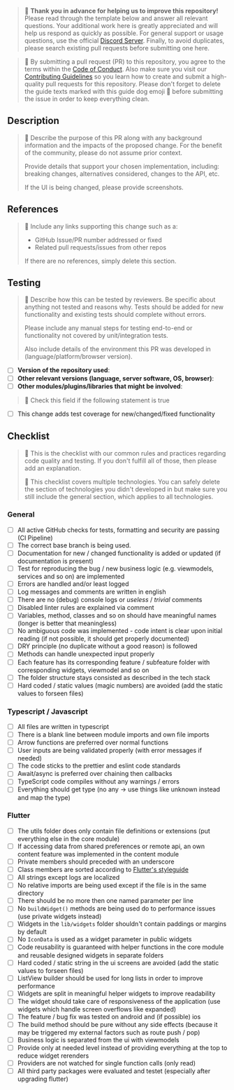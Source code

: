 > 🦮 **Thank you in advance for helping us to improve this repository!** Please read through the template below and answer all relevant questions. Your additional work here is greatly appreciated and will help us respond as quickly as possible. For general support or usage questions, use the official [Discord Server](https://discord.gg/NpxrDGYDwV). Finally, to avoid duplicates, please search existing pull requests before submitting one here.

> 🦮 By submitting a pull request (PR) to this repository, you agree to the terms within the [Code of Conduct](../CODE_OF_CONDUCT.md). Also make sure you visit our [Contributing Guidelines](../CONTRIBUTING.md) so you learn how to create and submit a high-quality pull requests for this repository. Please don't forget to delete the guide texts marked with this guide dog emoji 🦮  before submitting the issue in order to keep everything clean.

## Description

> 🦮 Describe the purpose of this PR along with any background information and the impacts of the proposed change. For the benefit of the community, please do not assume prior context.
>
> Provide details that support your chosen implementation, including: breaking changes, alternatives considered, changes to the API, etc.
>
> If the UI is being changed, please provide screenshots.

## References

> 🦮 Include any links supporting this change such as a:
> - GitHub Issue/PR number addressed or fixed
> - Related pull requests/issues from other repos
> 
> If there are no references, simply delete this section.

## Testing

> 🦮 Describe how this can be tested by reviewers. Be specific about anything not tested and reasons why. Tests should be added for new functionality and existing tests should complete without errors.
> 
> Please include any manual steps for testing end-to-end or functionality not covered by unit/integration tests.
> 
> Also include details of the environment this PR was developed in (language/platform/browser version).
- [ ] **Version of the repository used**:
- [ ] **Other relevant versions (language, server software, OS, browser)**:
- [ ] **Other modules/plugins/libraries that might be involved**:

> 🦮 Check this field if the following statement is true

- [ ] This change adds test coverage for new/changed/fixed functionality

## Checklist

> 🦮 This is the checklist with our common rules and practices regarding code quality and testing. If you don't fulfill all of those, then please add an explanation.
> 
> 🦮 This checklist covers multiple technologies. You can safely delete the section of technologies you didn't developed in but make sure you still include the general section, which applies to all technologies.

### General

- [ ] All active GitHub checks for tests, formatting and security are passing (CI Pipeline)
- [ ] The correct base branch is being used.
- [ ] Documentation for new / changed functionality is added or updated (if documentation is present)
- [ ] Test for reproducing the bug / new business logic (e.g. viewmodels, services and so on) are implemented
- [ ] Errors are handled and/or least logged
- [ ] Log messages and comments are written in english
- [ ] There are no (debug) console logs or _useless_ / _trivial_ comments
- [ ] Disabled linter rules are explained via comment
- [ ] Variables, method, classes and so on should have meaningful names (longer is better that meaningless)
- [ ] No ambiguous code was implemented - code intent is clear upon initial reading (if not possible, it should get properly documented)
- [ ] DRY principle (no duplicate without a good reason) is followed
- [ ] Methods can handle unexpected input properly
- [ ] Each feature has its corresponding feature / subfeature folder with corresponding widgets, viewmodel and so on
- [ ] The folder structure stays consisted as described in the tech stack
- [ ] Hard coded / static values (magic numbers) are avoided (add the static values to forseen files)

### Typescript / Javascript

- [ ] All files are written in typescript
- [ ] There is a blank line between module imports and own file imports
- [ ] Arrow functions are preferred over normal functions
- [ ] User inputs are being validated properly (with error messages if needed)
- [ ] The code sticks to the prettier and eslint code standards
- [ ] Await/async is preferred over chaining then callbacks
- [ ] TypeScript code compiles without any warnings / errors
- [ ] Everything should get type (no any -> use things like unknown instead and map the type)

### Flutter

- [ ] The utils folder does only contain file definitions or extensions (put everything else in the core module)
- [ ] If accessing data from shared preferences or remote api, an own content feature was implemented in the content module
- [ ] Private members should preceded with an underscore
- [ ] Class members are sorted according to [Flutter's styleguide](https://github.com/flutter/flutter/wiki/Style-guide-for-Flutter-repo)
- [ ] All strings except logs are localized
- [ ] No relative imports are being used except if the file is in the same directory
- [ ] There should be no more then one named parameter per line
- [ ] No `buildWidget()` methods are being used do to performance issues (use private widgets instead)
- [ ] Widgets in the `lib/widgets` folder shouldn't contain paddings or margins by default
- [ ] No `IconData` is used as a widget parameter in public widgets
- [ ] Code reusability is guaranteed with helper functions in the core module and reusable designed widgets in separate folders
- [ ] Hard coded / static string in the ui screens are avoided (add the static values to forseen files)
- [ ] ListView builder should be used for long lists in order to improve performance
- [ ] Widgets are split in meaningful helper widgets to improve readability
- [ ] The widget should take care of responsiveness of the application (use widgets which handle screen overflows like expanded)
- [ ] The feature / bug fix was tested on android and (if possible) ios
- [ ] The build method should be pure without any side effects (because it may be triggered my external factors such as route push / pop)
- [ ] Business logic is separated from the ui with viewmodels
- [ ] Provide only at needed level instead of providing everything at the top to reduce widget rerenders
- [ ] Providers are not watched for single function calls (only read)
- [ ] All third party packages were evaluated and testet (especially after upgrading flutter)
